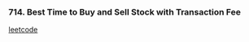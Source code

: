 ### 714. Best Time to Buy and Sell Stock with Transaction Fee

[leetcode](https://leetcode.com/problems/best-time-to-buy-and-sell-stock-with-transaction-fee)